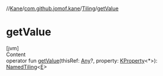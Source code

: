 //[Kane](../../index.md)/[com.github.jomof.kane](../index.md)/[Tiling](index.md)/[getValue](get-value.md)



# getValue  
[jvm]  
Content  
operator fun [getValue](get-value.md)(thisRef: [Any](https://kotlinlang.org/api/latest/jvm/stdlib/kotlin/-any/index.html)?, property: [KProperty](https://kotlinlang.org/api/latest/jvm/stdlib/kotlin.reflect/-k-property/index.html)<*>): [NamedTiling](../-named-tiling/index.md)<[E](index.md)>  



